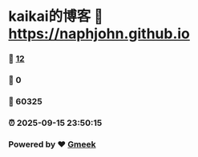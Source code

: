 # kaikai的博客 :link: https://naphjohn.github.io 
### :page_facing_up: [12](https://naphjohn.github.io/tag.html) 
### :speech_balloon: 0 
### :hibiscus: 60325 
### :alarm_clock: 2025-09-15 23:50:15 
### Powered by :heart: [Gmeek](https://github.com/Meekdai/Gmeek)
